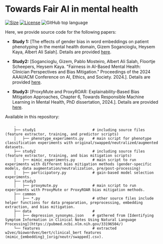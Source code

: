 # Towards Fair AI in mental health 
[![Size](https://img.shields.io/github/repo-size/gizemsogancioglu/gender-bias-mental-health)](https://img.shields.io/github/repo-size/gizemsogancioglu/gender-bias-mental-health)
[![License](https://img.shields.io/github/license/gizemsogancioglu/gender-bias-mental-health)](https://img.shields.io/github/license/gizemsogancioglu/gender-bias-mental-health)
![GitHub top language](https://img.shields.io/github/languages/top/gizemsogancioglu/gender-bias-mental-health)

Here, we provide source code for the following papers:
- **Study 1:** [The effects of gender bias in word embeddings on
patient phenotyping in the mental health domain, Gizem Sogancioglu, Heysem Kaya, Albert Ali Salah]. Details are provided [here](https://github.com/gizemsogancioglu/gender-bias-mental-health/tree/main/source/study1). 

- **Study2:** [Sogancioglu, Gizem, Pablo Mosteiro, Albert Ali
Salah, Floortje Scheepers, Heysem Kaya. "Fairness in AI-Based Mental Health:
Clinician Perspectives and Bias Mitigation." Proceedings of the 2024 AAAI/ACM
Conference on AI, Ethics, and Society. 2024.]. Details are provided [here](https://github.com/gizemsogancioglu/gender-bias-mental-health/tree/main/source/study2).

- **Study3:** [ProxyMute and ProxyROAR: Explainability-Based Bias Mitigation Approaches, Chapter 6, Towards Responsible Machine Learning in Mental Health, PhD dissertation, 2024.]. Details are provided [here](https://github.com/gizemsogancioglu/gender-bias-mental-health/tree/main/source/study3).
 

Available in this repository: 

        .
        ├── study1                          # including source files (feature extractor, training, and predictor scripts)                
        │   ├── phenotype_experiments.py    # main script for phenotype classification experiments with original/swapped/neutralized/augmented datasets.
        ├── study2                          # including source files (feature extractor, training, and bias mitigation scripts)                
        │   ├── mimic_experiments.py        # main script to run experiments with different bias mitigation methods (gender-specific models, data augmentation/neutralization, pre/post-processing)
        │   ├── participatory.py            # gain-based model selection experiments.
        ├── study3                                            
        │   ├── proxymute.py                # main script to run experiments with ProxyMute or ProxyROAR bias mitigation methods. 
        ├── common                                            
        │   ├── *.py                        # other source files include helper functions for data preparation, preprocessing, embedding extraction, and bias mitigation.  
        ├── data                            #                 
        │   ├── depression_synonyms.json    # gathered from [Identifying Symptom Information in Clinical Notes Using Natural Language Processing](https://pubmed.ncbi.nlm.nih.gov/33196504/)
        └── features                        # extracted w2vec/biowordvec/bert/clinical_bert features (mimic_{embedding}_[orig/neutr/swapped].csv). 

        
